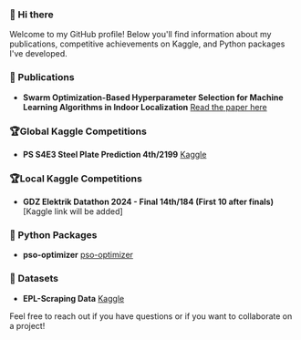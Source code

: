 ### 👋 Hi there

Welcome to my GitHub profile! Below you'll find information about my publications, competitive achievements on Kaggle, and Python packages I've developed.

### 📜 Publications
- **Swarm Optimization-Based Hyperparameter Selection for Machine Learning Algorithms in Indoor Localization** [Read the paper here](https://ieeexplore.ieee.org/document/10286800)

### 🏆Global Kaggle Competitions
- **PS S4E3 Steel Plate Prediction 4th/2199** [Kaggle](https://www.kaggle.com/competitions/playground-series-s4e3/leaderboard)

### 🏆Local Kaggle Competitions
- **GDZ Elektrik Datathon 2024 - Final 14th/184 (First 10 after finals)** [Kaggle link will be added]

### 🐍 Python Packages
- **pso-optimizer** [pso-optimizer](https://pypi.org/project/pso-optimizer/)

### 🚀 Datasets
- **EPL-Scraping Data**  [Kaggle](https://www.kaggle.com/datasets/mertbayraktar/english-premier-league-matches-20232024-season)

Feel free to reach out if you have questions or if you want to collaborate on a project!
